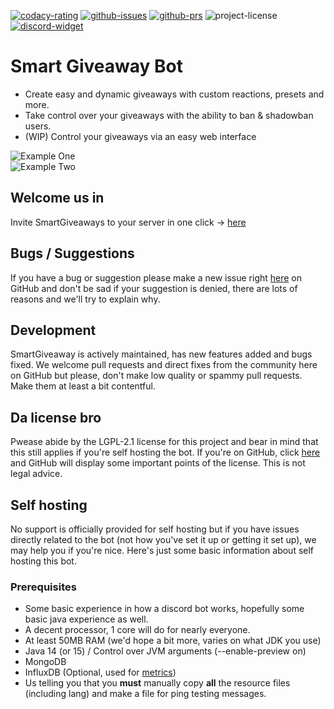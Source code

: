 [![codacy-rating](https://app.codacy.com/project/badge/Grade/623f090b77d94b26861915bac0db5309)](https://app.codacy.com/gh/SmartGiveaways/smart-giveaway-bot/dashboard)
[![github-issues](https://img.shields.io/github/issues/SmartGiveaways/smart-giveaway-bot)](https://github.com/SmartGiveaways/smart-giveaway-bot/issues)
[![github-prs](https://img.shields.io/github/issues-pr/SmartGiveaways/smart-giveaway-bot)](https://github.com/SmartGiveaways/smart-giveaway-bot/pulls)
![project-license](https://img.shields.io/github/license/SmartGiveaways/smart-giveaway-bot)
[![discord-widget](https://discord.com/api/guilds/751886048623067186/widget.png)](https://discord.gg/aS4PebKZpe)

# Smart Giveaway Bot

- Create easy and dynamic giveaways with custom reactions, presets and more.
- Take control over your giveaways with the ability to ban & shadowban users.
- (WIP) Control your giveaways via an easy web interface
  
![Example One](https://zak.pink/2020/12/Selfish-Ichthyostega-10753.png)<br/>
![Example Two](https://zak.pink/2020/11/Foolhardy-Africancivet-9917.png)
  
## Welcome us in
Invite SmartGiveaways to your server in one click -> [here](https://smartgiveaways.xyz/invite)

## Bugs / Suggestions
If you have a bug or suggestion please make a new issue right [here](https://github.com/SmartGiveaways/smart-giveaway-bot/issues) on GitHub and don't be sad if your suggestion is denied, there are lots of reasons and we'll try to explain why.

## Development
SmartGiveaway is actively maintained, has new features added and bugs fixed. We welcome pull requests and direct fixes from the community here on GitHub but please,  don't make low quality or spammy pull requests. Make them at least a bit contentful.

## Da license bro
Pwease abide by the LGPL-2.1 license for this project and bear in mind that this still applies if you're self hosting the bot. If you're on GitHub, click [here](https://github.com/SmartGiveaways/smart-giveaway-bot/blob/main/LICENSE) and GitHub will display some important points of the license. This is not legal advice.

## Self hosting
No support is officially provided for self hosting but if you have issues directly related to the bot (not how you've set it up or getting it set up), we may help you if you're nice. Here's just some basic information about self hosting this bot.

### Prerequisites
- Some basic experience in how a discord bot works, hopefully some basic java experience as well.
- A decent processor, 1 core will do for nearly everyone.
- At least 50MB RAM (we'd hope a bit more, varies on what JDK you use)
- Java 14 (or 15) / Control over JVM arguments (--enable-preview on)
- MongoDB
- InfluxDB (Optional, used for [metrics](https://zak.pink/2020/11/Narrow-Minded-Lacewing-9912.png))
- Us telling you that you **must** manually copy **all** the resource files (including lang) and make a file for ping testing messages.
